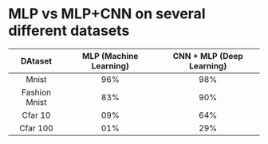 # MLP vs MLP+CNN on several different datasets

|DAtaset |  MLP (Machine Learning) | CNN + MLP (Deep Learning) |
|:---: | :---: |:---:| 
|Mnist  | 96% | 98%|
|Fashion Mnist |83% | 90%|
|Cfar 10|09%|64%|
|Cfar 100|01%|29%






